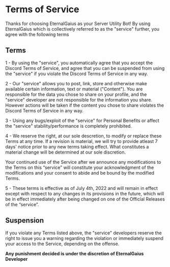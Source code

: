 # Terms of Service
Thanks for choosing EternalGaius as your Server Utility Bot! By using EternalGaius which is collectively referred to as the "service" further, you agree with the following terms
 
## Terms
1 - By using the "service", you automatically agree that you accept the Discord Terms of Service, and agree that you can be suspended from using the "service" if you violate the Discord Terms of Service in any way.

2 - Our "service" allows you to post, link, store and otherwise make available certain information, text or material ("Content"). You are responsible for the data you chose to share on your profile, and the "service" developer are not responsible for the information you share. However actions will be taken if the content you chose to share violates the Discord Terms of Service in any way.

3 - Using any bugs/exploit of the "service" for Personal Benefits  or affect the "service" stability/performance is completely prohibited.

4 - We reserve the right, at our sole descretion, to modify or replace these Terms at any time. If a revision is material, we will try to provide atleast 7 days' notice prior to any new terms taking effect. What constitutes a material change will be determined at our sole discretion.

Your continued use of the Service after we announce any modifications to the Terms on this “service” will constitute your acknowledgment of the modifications and your consent to abide and be bound by the modified Terms.

5 - These terms is effective as of July 4th, 2022 and will remain in effect except with respect to any changes in its provisions in the future, which will be in effect immediately after being changed on one of the Official Releases of the “service”.
 
## Suspension
If you violate any Terms listed above, the "service" developers reserve the right to issue you a warning regarding the violation or immediately suspend your access to the Service, depending on the offense.

**Any punishment decided is under the discretion of EternalGaius Developer**
